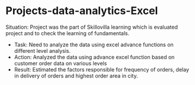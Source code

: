 # Projects-data-analytics-Excel
Situation: Project was the part of Skillovilla learning which is evaluated project and to check the learning of fundamentals.
- Task: Need to analyze the data using excel advance functions on different level analysis.
- Action: Analyzed the data using advance excel function based on customer order data on various levels
- Result: Estimated the factors responsible for frequency of orders, delay in delivery of orders and highest order area in city.
